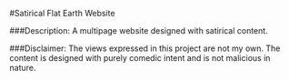#Satirical Flat Earth Website

###Description:
A multipage website designed with satirical content. 

###Disclaimer:
The views expressed in this project are not my own. The content is designed with purely comedic intent and is not malicious in nature.